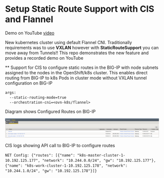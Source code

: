 # Setup Static Route Support with CIS and Flannel

Demo on YouTube [video]()

New kubernetes cluster using default Flannel CNI. Traditionally requirements was to use **VXLAN** however with **StaticRouteSupport** you can move away from Tunnels!! This repo demonstrates the new feature and provides a recorded demo on YouTube

** Support for CIS to configure static routes in the BIG-IP with node subnets assigned to the nodes in the OpenShift/k8s cluster. This enables direct routing from BIG-IP to k8s Pods in cluster mode without VXLAN tunnel configuration on BIG-IP

```
args:
  --static-routing-mode=true
  --orchestration-cni=<ovn-k8s/flannel>
```

Diagram shows Configured Routes on BIG-IP

![Routes](https://github.com/mdditt2000/kubernetes-1-31/blob/main/staticroutesupport/flannel/picture/2024-11-11_15-24-09.png)

CIS logs showing API call to BIG-IP to configure routes

``
NET Config: {"routes": [{"name": "k8s-master-cluster-1-10.192.125.177", "network": "10.244.0.0/24", "gw": "10.192.125.177"}, {"name": "k8s-work-cluster-1-10.192.125.178", "network": "10.244.1.0/24", "gw": "10.192.125.178"}]}
``